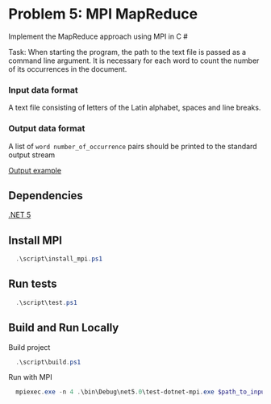 # Problem 5: MPI MapReduce

Implement the MapReduce approach using MPI in C #

Task: When starting the program, the path to the text file is passed as a command line argument. 
It is necessary for each word to count the number of its occurrences in the document.

### Input data format

A text file consisting of letters of the Latin alphabet, spaces and line breaks.

### Output data format

A list of `word number_of_occurrence` pairs should be printed to the standard output stream

[Output example](./test/RealText2/output.txt)

## Dependencies

[.NET 5](https://dotnet.microsoft.com/download/dotnet/5.0)

## Install MPI

```powershell
  .\script\install_mpi.ps1
```

## Run tests

```powershell
  .\script\test.ps1
```


## Build and Run Locally

Build project

```powershell
  .\script\build.ps1
```

Run with MPI

```powershell
  mpiexec.exe -n 4 .\bin\Debug\net5.0\test-dotnet-mpi.exe $path_to_input_file
```

